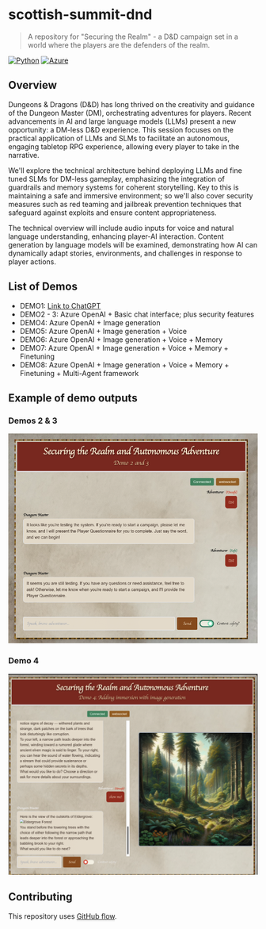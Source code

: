 # scottish-summit-dnd
> A repository for "Securing the Realm" - a D&D campaign set in a world where the players are the defenders of the realm.

[![Python](https://img.shields.io/badge/--3178C6?logo=python&logoColor=ffffff)](https://www.python.org/)
[![Azure](https://img.shields.io/badge/--3178C6?logo=microsoftazure&logoColor=ffffff)](https://learn.microsoft.com/en-us/azure/developer/azure-developer-cli/?WT.mc_id=AI-MVP-5004204)

## Overview
Dungeons & Dragons (D&D) has long thrived on the creativity and guidance of the Dungeon Master (DM), orchestrating adventures for players. Recent advancements in AI and large language models (LLMs) present a new opportunity: a DM-less D&D experience. This session focuses on the practical application of LLMs and SLMs to facilitate an autonomous, engaging tabletop RPG experience, allowing every player to take in the narrative.

We'll explore the technical architecture behind deploying LLMs and fine tuned SLMs for DM-less gameplay, emphasizing the integration of guardrails and memory systems for coherent storytelling. Key to this is maintaining a safe and immersive environment; so we'll also cover security measures such as red teaming and jailbreak prevention techniques that safeguard against exploits and ensure content appropriateness.

The technical overview will include audio inputs for voice and natural language understanding, enhancing player-AI interaction. Content generation by language models will be examined, demonstrating how AI can dynamically adapt stories, environments, and challenges in response to player actions.

## List of Demos
- DEMO1: [Link to ChatGPT](https://chatgpt.com/g/g-iPYbbC5Ft-securing-the-realm)
- DEMO2 - 3: Azure OpenAI + Basic chat interface; plus security features
- DEMO4: Azure OpenAI + Image generation
- DEMO5: Azure OpenAI + Image generation + Voice
- DEMO6: Azure OpenAI + Image generation + Voice + Memory
- DEMO7: Azure OpenAI + Image generation + Voice + Memory + Finetuning
- DEMO8: Azure OpenAI + Image generation + Voice + Memory + Finetuning + Multi-Agent framework

## Example of demo outputs
### Demos 2 & 3
![Demo 3](./assets/demo2and3.png)
### Demo 4
![Demo 4](./assets/demo4.png)
## Contributing
This repository uses [GitHub flow](https://guides.github.com/introduction/flow/).